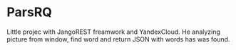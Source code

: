 # ParsRQ
Little projec with JangoREST freamwork and YandexCloud. He analyzing picture from window, find word and return JSON with words has was found.
